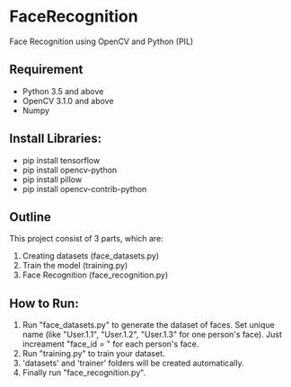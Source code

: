 # FaceRecognition
Face Recognition using OpenCV and Python (PIL)

## Requirement
- Python 3.5 and above
- OpenCV 3.1.0 and above
- Numpy

## Install Libraries:
* pip install tensorflow
* pip install opencv-python
* pip install pillow
* pip install opencv-contrib-python

## Outline
This project consist of 3 parts, which are:
1. Creating datasets (face_datasets.py)
2. Train the model (training.py)
3. Face Recognition (face_recognition.py)

## How to Run:
1. Run "face_datasets.py" to generate the dataset of faces. Set unique name (like "User.1.1", "User.1.2", "User.1.3" for one person's face). Just increament "face_id = " for each person's face.
2. Run "training.py" to train your dataset.
3. 'datasets' and 'trainer' folders will be created automatically.
4. Finally run "face_recognition.py".
